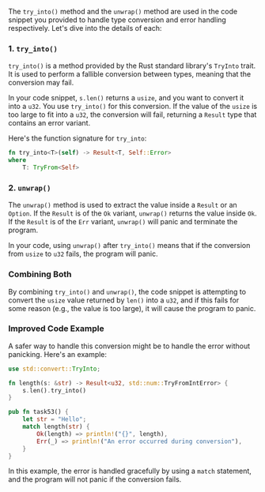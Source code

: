 The `try_into()` method and the `unwrap()` method are used in the code snippet you provided to handle type conversion and error handling respectively. Let's dive into the details of each:

### 1. `try_into()`
`try_into()` is a method provided by the Rust standard library's `TryInto` trait. It is used to perform a fallible conversion between types, meaning that the conversion may fail.

In your code snippet, `s.len()` returns a `usize`, and you want to convert it into a `u32`. You use `try_into()` for this conversion. If the value of the `usize` is too large to fit into a `u32`, the conversion will fail, returning a `Result` type that contains an error variant.

Here's the function signature for `try_into`:

```rust
fn try_into<T>(self) -> Result<T, Self::Error>
where
    T: TryFrom<Self>
```

### 2. `unwrap()`
The `unwrap()` method is used to extract the value inside a `Result` or an `Option`. If the `Result` is of the `Ok` variant, `unwrap()` returns the value inside `Ok`. If the `Result` is of the `Err` variant, `unwrap()` will panic and terminate the program.

In your code, using `unwrap()` after `try_into()` means that if the conversion from `usize` to `u32` fails, the program will panic.

### Combining Both
By combining `try_into()` and `unwrap()`, the code snippet is attempting to convert the `usize` value returned by `len()` into a `u32`, and if this fails for some reason (e.g., the value is too large), it will cause the program to panic.

### Improved Code Example
A safer way to handle this conversion might be to handle the error without panicking. Here's an example:

```rust
use std::convert::TryInto;

fn length(s: &str) -> Result<u32, std::num::TryFromIntError> {
    s.len().try_into()
}

pub fn task53() {
    let str = "Hello";
    match length(str) {
        Ok(length) => println!("{}", length),
        Err(_) => println!("An error occurred during conversion"),
    }
}
```

In this example, the error is handled gracefully by using a `match` statement, and the program will not panic if the conversion fails.